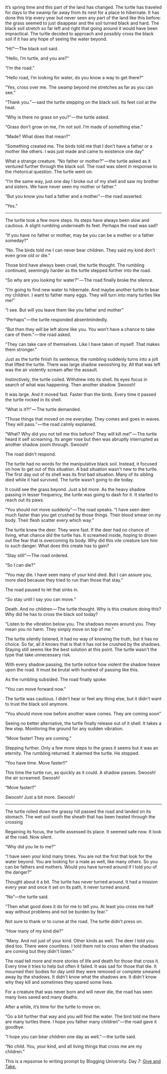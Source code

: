 

It’s spring time and this part of the land has changed. The turtle has traveled for days to the swamp far away from its nest for a place to hibernate. It has done this trip every year but never seen any part of the land like this before: the grass seemed to just disappear and the soil turned black and hard. The black soil stretch so far left and right that going around it would have been impractical. The turtle decided to approach and possibly cross the black soil if it has any hope of seeing the water beyond.

“Hi!”—The black soil said.

“Hello, I’m turtle, and you are?”

“I’m the road.”

“Hello road, I’m looking for water, do you know a way to get there?”

“Yes, cross over me. The swamp beyond me stretches as far as you can see.”

“Thank you.” — said the turtle stepping on the black soil. Its feet coil at the heat.

“Why is there no grass on you?” — the turtle asked.

“Grass don’t grow on me, I’m not soil. I’m made of something else.”

“Made? What does that mean?”

“Something created me. The birds told me that I don’t have a father or a mother like others. I was just made and came to existence one day”

What a strange creature. “No father or mother?” — the turtle asked as it ventured further through the black soil. The road was silent in response to the rhetorical question. The turtle went on:

“I’m the same way, just one day I broke out of my shell and saw my brother and sisters. We have never seen my mother or father.”

“But you know you had a father and a mother” — the road asserted.

“Yes.”

---

The turtle took a few more steps. Its steps have always been slow and cautious. A slight rumbling underneath its feet. Perhaps the road was sad?

“If you have no father or mother, may be you can be a mother or a father someday?”

“No. The birds told me I can never bear children. They said my kind don’t even grow old or die.”

Those bird have always been cruel, the turtle thought. The rumbling continued, seemingly harder as the turtle stepped further into the road.

“So why are you looking for water?” — The road finally broke the silence.

“I’m going to find new water to hibernate. And maybe another turtle to bear my children. I want to father many eggs. They will turn into many turtles like me!”

“I see. But will you leave them like you father and mother”

“Perhaps” — the turtle responded absentmindedly.

“But then they will be left alone like you. You won’t have a chance to take care of them.” — the road asked.

“They can take care of themselves. Like I have taken of myself. That makes them stronger.”

Just as the turtle finish its sentence, the rumbling suddenly turns into a jolt that lifted the turtle. There was large shadow swooshing by. All that was left was the air violently scream after the assault.

Instinctively, the turtle coiled. Withdrew into its shell. Its eyes focus in search of what was happening. Then another shadow. Swoosh!

It was large. And it moved fast. Faster than the birds. Every time it passed the turtle rocked in its shell.

“What is it?!” — The turtle demanded.

“Those things that moved on me everyday. They comes and goes in waves. They will pass.” — the road calmly explained.

“What? Why did you not tell me this before? They will kill me!” — The turtle heard it self screaming. Its anger rose but then was abruptly interrupted as another shadow zoom through. Swoosh!

The road didn't respond.

The turtle had no words for the manipulative black soil. Instead, it focused on how to get out of this situation. A bad situation wasn't new to the turtle. The first day out of its shell was its first bad situation. Many of its sibling died while it had survived. The turtle wasn’t going to die today.

It could see the grass beyond. Just a bit more. As the heavy shadow passing in lesser frequency, the turtle was going to dash for it. It started to reach out its paws.

“You should not move suddenly” — The road speaks. “I have seen deer much faster than you get crushed by those things. Their blood smear on my body. Their flesh scatter every which way.”

The turtle knew the deer. They were fast. If the deer had no chance of living, what chance did the turtle has. It screamed inside, hoping to drown out the fear that is overcoming its body. Why did this vile creature lure him to such danger. What does this create has to gain?

“Stay still” — The road ordered.

“So I can die?”

“You may die. I have seen many of your kind died. But I can assure you, more died because they tried to run than those that stay.”

The road paused to let that sinks in.

“So stay until I say you can move.”

Death. And no children — The turtle thought. Why is this creature doing this? Why did he has to cross the black soil today?

“Listen to the vibration below you. The shadows moves around you. They mean you no harm. They simply move on top of me.”

The turtle silently listened, it had no way of knowing the truth, but it has no choice. So far, all it knows that is that it has not be crushed by the shadows. Staying still seems like the best solution at this point. The turtle wasn't the type that take unnecessary risk.

With every shadow passing, the turtle notice how violent the shadow heave upon the road. It must be brutal with hundred of passing like this.

As the rumbling subsided. The road finally spoke:

“You can move forward now.”

The turtle was cautious. I didn't hear or feel any thing else, but it didn't want to trust the black soil anymore.

“You should move now before another wave comes. They are coming soon”

Seeing no better alternative, the turtle finally release out of it shell. It takes a few step. Monitoring the ground for any sudden vibration.

“Move faster! They are coming.”

Stepping further. Only a few more steps to the grass it seems but it was an eternity. The rumbling returned. It alarmed the turtle. He stopped.

“You have time. Move faster!!”

This time the turtle run, as quickly as it could. A shadow passes. Swoosh! the air screamed. Swoosh!

“Move faster!!”

*Swoosh!* Just a bit more. *Swoosh!*

---

The turtle rolled down the grassy hill passed the road and landed on its stomach. The wet soil sooth the sheath that has been heated through the crossing

Regaining its focus, the turtle assessed its place. It seemed safe now. It look at the road. Now silent.

“Why did you lie to me?”

“I have seen your kind many times. You are not the first that look for the water beyond. You are looking for a mate as well, like many others. So you can be fathers and mothers. Would you have turned around if I told you of the danger?”

Thought about it a bit. The turtle has never turned around. It had a mission every year and once it set on its path, it never turned around.

“No”—the turtle said.

“Then what good does it do for me to tell you. At least you cross me half way without problems and not be burden by fear.”

Not sure to thank or to curse at the road. The turtle didn't press on.

“How many of my kind die?”

“Many. And not just of your kind. Other kinds as well. The deer I told you died too. There were countless. I told them not to cross when the shadows are coming but they didn't listen.”

The road tell more and more stories of life and death for those that cross it. Every time it tries to help but often it failed. It was sad for those that die. It mourned their bodies for day until they were removed or complete smeared away by the shadows. It didn't know what the shadows are. It didn't know why they kill and sometimes they spared some lives.

For a creature that was never born and will never die, the road has seen many lives saved and many deaths.

After a while, it’s time for the turtle to move on.

“Go a bit further that way and you will find the water. The bird told me there are many turtles there. I hope you father many children” — the road gave it goodbye.

“I hope you can bear children one day as well.” — the turtle said.

“No child. You, your kind, and all living things that cross me are my children.”

This is a repsonse to writing prompt by Blogging University. Day 7: [Give and Take.](http://dailypost.wordpress.com/dp_assignment/writing-101-day-seven/)
